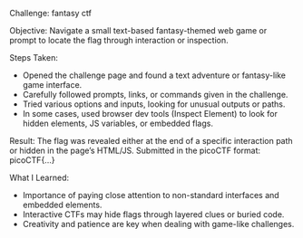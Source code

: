 Challenge: fantasy ctf

Objective:
Navigate a small text-based fantasy-themed web game or prompt to locate the flag through interaction or inspection.

Steps Taken:
- Opened the challenge page and found a text adventure or fantasy-like game interface.
- Carefully followed prompts, links, or commands given in the challenge.
- Tried various options and inputs, looking for unusual outputs or paths.
- In some cases, used browser dev tools (Inspect Element) to look for hidden elements, JS variables, or embedded flags.

Result:
The flag was revealed either at the end of a specific interaction path or hidden in the page’s HTML/JS. 
Submitted in the picoCTF format: picoCTF{...}

What I Learned:
- Importance of paying close attention to non-standard interfaces and embedded elements.
- Interactive CTFs may hide flags through layered clues or buried code.
- Creativity and patience are key when dealing with game-like challenges.
